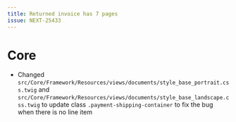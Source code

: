 ```yaml
---
title: Returned invoice has 7 pages
issue: NEXT-25433
---
```

# Core
* Changed `src/Core/Framework/Resources/views/documents/style_base_portrait.css.twig` and `src/Core/Framework/Resources/views/documents/style_base_landscape.css.twig` to update class `.payment-shipping-container` to fix the bug when there is no line item

